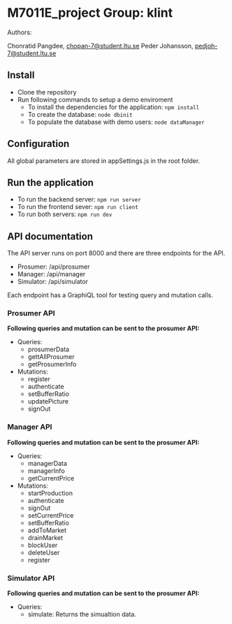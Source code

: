 # M7011E_project Group: klint
Authors: 

Chonratid Pangdee, chopan-7@student.ltu.se
Peder Johansson, pedjoh-7@student.ltu.se

## Install
- Clone the repository
- Run following commands to setup a demo enviroment
  - To install the dependencies for the application: `npm install`
  - To create the database: `node dbinit`
  - To populate the database with demo users: `node dataManager`

## Configuration
All global parameters are stored in appSettings.js in the root folder.

## Run the application
- To run the backend server: `npm run server`
- To run the frontend sever: `npm run client`
- To run both servers: `npm run dev`

## API documentation
The API server runs on port 8000 and there are three endpoints for the API.
- Prosumer: /api/prosumer
- Manager: /api/manager
- Simulator: /api/simulator

Each endpoint has a GraphiQL tool for testing query and mutation calls.

### Prosumer API
**Following queries and mutation can be sent to the prosumer API:**
- Queries:
  - prosumerData
  - gettAllProsumer
  - getProsumerInfo
- Mutations:
  - register
  - authenticate
  - setBufferRatio
  - updatePicture
  - signOut

### Manager API
**Following queries and mutation can be sent to the prosumer API:**
- Queries:
  - managerData
  - managerInfo
  - getCurrentPrice
- Mutations:
  - startProduction
  - authenticate
  - signOut
  - setCurrentPrice
  - setBufferRatio
  - addToMarket
  - drainMarket
  - blockUser
  - deleteUser
  - register


### Simulator API
**Following queries and mutation can be sent to the prosumer API:**
- Queries:
  - simulate: Returns the simualtion data.